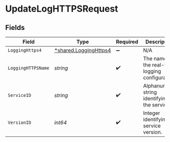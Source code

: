# UpdateLogHTTPSRequest


## Fields

| Field                                                         | Type                                                          | Required                                                      | Description                                                   | Example                                                       |
| ------------------------------------------------------------- | ------------------------------------------------------------- | ------------------------------------------------------------- | ------------------------------------------------------------- | ------------------------------------------------------------- |
| `LoggingHttps4`                                               | [*shared.LoggingHttps4](../../models/shared/logginghttps4.md) | :heavy_minus_sign:                                            | N/A                                                           |                                                               |
| `LoggingHTTPSName`                                            | *string*                                                      | :heavy_check_mark:                                            | The name for the real-time logging configuration.             | test-log-endpoint                                             |
| `ServiceID`                                                   | *string*                                                      | :heavy_check_mark:                                            | Alphanumeric string identifying the service.                  | SU1Z0isxPaozGVKXdv0eY                                         |
| `VersionID`                                                   | *int64*                                                       | :heavy_check_mark:                                            | Integer identifying a service version.                        | 1                                                             |